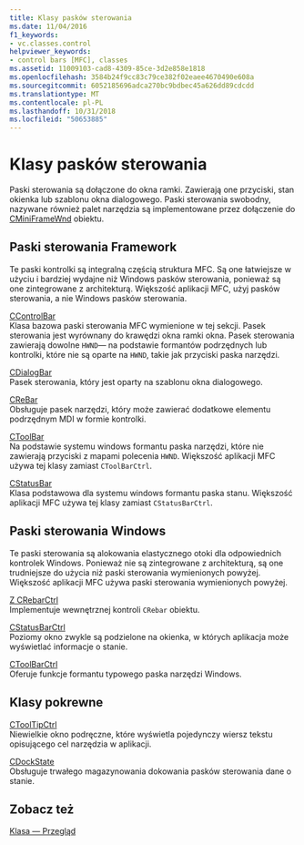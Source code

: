```yaml
---
title: Klasy pasków sterowania
ms.date: 11/04/2016
f1_keywords:
- vc.classes.control
helpviewer_keywords:
- control bars [MFC], classes
ms.assetid: 11009103-cad8-4309-85ce-3d2e858e1818
ms.openlocfilehash: 3584b24f9cc83c79ce382f02eaee4670490e608a
ms.sourcegitcommit: 6052185696adca270bc9bdbec45a626dd89cdcdd
ms.translationtype: MT
ms.contentlocale: pl-PL
ms.lasthandoff: 10/31/2018
ms.locfileid: "50653885"
---
```

# <a name="control-bar-classes"></a>Klasy pasków sterowania

Paski sterowania są dołączone do okna ramki. Zawierają one przyciski, stan okienka lub szablonu okna dialogowego. Paski sterowania swobodny, nazywane również palet narzędzia są implementowane przez dołączenie do [CMiniFrameWnd](../mfc/reference/cminiframewnd-class.md) obiektu.

## <a name="framework-control-bars"></a>Paski sterowania Framework

Te paski kontrolki są integralną częścią struktura MFC. Są one łatwiejsze w użyciu i bardziej wydajne niż Windows pasków sterowania, ponieważ są one zintegrowane z architekturą. Większość aplikacji MFC, użyj pasków sterowania, a nie Windows pasków sterowania.

[CControlBar](../mfc/reference/ccontrolbar-class.md)<br/>
Klasa bazowa paski sterowania MFC wymienione w tej sekcji. Pasek sterowania jest wyrównany do krawędzi okna ramki okna. Pasek sterowania zawierają dowolne `HWND`— na podstawie formantów podrzędnych lub kontrolki, które nie są oparte na `HWND`, takie jak przyciski paska narzędzi.

[CDialogBar](../mfc/reference/cdialogbar-class.md)<br/>
Pasek sterowania, który jest oparty na szablonu okna dialogowego.

[CReBar](../mfc/reference/crebar-class.md)<br/>
Obsługuje pasek narzędzi, który może zawierać dodatkowe elementu podrzędnym MDI w formie kontrolki.

[CToolBar](../mfc/reference/ctoolbar-class.md)<br/>
Na podstawie systemu windows formantu paska narzędzi, które nie zawierają przyciski z mapami polecenia `HWND`. Większość aplikacji MFC używa tej klasy zamiast `CToolBarCtrl`.

[CStatusBar](../mfc/reference/cstatusbar-class.md)<br/>
Klasa podstawowa dla systemu windows formantu paska stanu. Większość aplikacji MFC używa tej klasy zamiast `CStatusBarCtrl`.

## <a name="windows-control-bars"></a>Paski sterowania Windows

Te paski sterowania są alokowania elastycznego otoki dla odpowiednich kontrolek Windows. Ponieważ nie są zintegrowane z architekturą, są one trudniejsze do użycia niż paski sterowania wymienionych powyżej. Większość aplikacji MFC używa paski sterowania wymienionych powyżej.

[Z CRebarCtrl](../mfc/reference/crebarctrl-class.md)<br/>
Implementuje wewnętrznej kontroli `CRebar` obiektu.

[CStatusBarCtrl](../mfc/reference/cstatusbarctrl-class.md)<br/>
Poziomy okno zwykle są podzielone na okienka, w których aplikacja może wyświetlać informacje o stanie.

[CToolBarCtrl](../mfc/reference/ctoolbarctrl-class.md)<br/>
Oferuje funkcje formantu typowego paska narzędzi Windows.

## <a name="related-classes"></a>Klasy pokrewne

[CToolTipCtrl](../mfc/reference/ctooltipctrl-class.md)<br/>
Niewielkie okno podręczne, które wyświetla pojedynczy wiersz tekstu opisującego cel narzędzia w aplikacji.

[CDockState](../mfc/reference/cdockstate-class.md)<br/>
Obsługuje trwałego magazynowania dokowania pasków sterowania dane o stanie.

## <a name="see-also"></a>Zobacz też

[Klasa — Przegląd](../mfc/class-library-overview.md)

